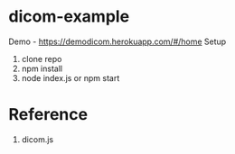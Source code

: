 # dicom-example
 Demo - <a href='https://demodicom.herokuapp.com/#/home'>https://demodicom.herokuapp.com/#/home</a>
 Setup
  1. clone repo
  2. npm install
  3. node  index.js or npm start
# Reference 
  1. dicom.js
